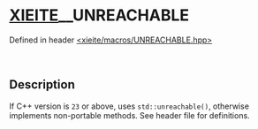 # [XIEITE](../../macros.md)\_\_UNREACHABLE
Defined in header [<xieite/macros/UNREACHABLE.hpp>](../../include/xieite/macros/UNREACHABLE.hpp)

&nbsp;

## Description
If C++ version is `23` or above, uses `std::unreachable()`, otherwise implements non-portable methods. See header file for definitions.
